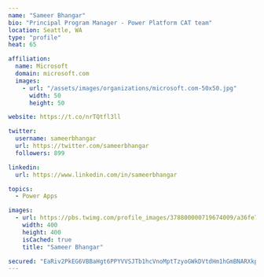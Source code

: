 ```yaml
---
name: "Sameer Bhangar"
bio: "Principal Program Manager - Power Platform CAT team"
location: Seattle, WA
type: "profile"
heat: 65

affiliation:
  name: Microsoft
  domain: microsoft.com
  images:
    - url: "/assets/images/organizations/microsoft.com-50x50.jpg"
      width: 50
      height: 50

website: https://t.co/nrTQtfl3ll

twitter:
  username: sameerbhangar
  url: https://twitter.com/sameerbhangar
  followers: 899

linkedin:
  url: https://www.linkedin.com/in/sameerbhangar

topics:
  - Power Apps

images:
  - url: https://pbs.twimg.com/profile_images/378800000719674009/a36fe7ddfab1778b76e5793772e43798_400x400.jpeg
    width: 400
    height: 400
    isCached: true
    title: "Sameer Bhangar"

secured: "EaRiv2PkEG6VBBaHgt6PPYVVSJTb1hcVnoMptTzyoGWkDVtdHm1hGmBNARXkp2qPEEwnbaoFNdnBvLeg2i3zhsEGEHmCwFQpnWYXM9xD+wpdnEtTepVQAm65SjSxtzavJAnHJ25Xevj/IMtLRzT74K5ZqrIK349bLAVScM6qQqVpfcEMD3RrGHthTMxD85zsZO53J/o4nbmUp2QzkL53YrjrlugFcoHdc2rZJFOQMCvLBax91CWCo1gYF+FOfS+t+hRJQHBMDeu6ES3FvdRCsMyX6LeaeNiyKVpNBbvh6DnOyQZ1P46TXYt7jmXEvkUVivz7/B1ossix3RdEYBGKvem9rkFg0p9eIoZ7UHNFlVypYQ9vX0/2VERmAAY5v25GOgITIlTkCkPAve6Cg1cc1g==;DUHqeiQgyUYgdKA/EQ4/dQ=="
---
```


